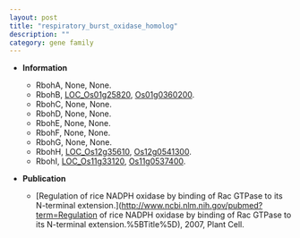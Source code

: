 ```yaml
---
layout: post
title: "respiratory_burst_oxidase_homolog"
description: ""
category: gene family
---
```


* **Information**  
    + RbohA, None, None.
    + RbohB, [LOC_Os01g25820](http://rice.uga.edu/cgi-bin/ORF_infopage.cgi?orf=LOC_Os01g25820), [Os01g0360200](https://rapdb.dna.affrc.go.jp/locus/?name=Os01g0360200).
    + RbohC, None, None.
    + RbohD, None, None.
    + RbohE, None, None.
    + RbohF, None, None.
    + RbohG, None, None.
    + RbohH, [LOC_Os12g35610](http://rice.uga.edu/cgi-bin/ORF_infopage.cgi?orf=LOC_Os12g35610), [Os12g0541300](https://rapdb.dna.affrc.go.jp/locus/?name=Os12g0541300).
    + RbohI, [LOC_Os11g33120](http://rice.uga.edu/cgi-bin/ORF_infopage.cgi?orf=LOC_Os11g33120), [Os11g0537400](https://rapdb.dna.affrc.go.jp/locus/?name=Os11g0537400).

* **Publication**  
    + [Regulation of rice NADPH oxidase by binding of Rac GTPase to its N-terminal extension.](http://www.ncbi.nlm.nih.gov/pubmed?term=Regulation of rice NADPH oxidase by binding of Rac GTPase to its N-terminal extension.%5BTitle%5D), 2007, Plant Cell.


